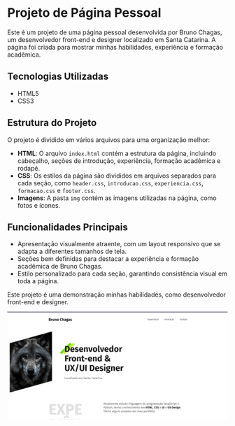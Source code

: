 # Projeto de Página Pessoal

Este é um projeto de uma página pessoal desenvolvida por Bruno Chagas, um desenvolvedor front-end e designer localizado em Santa Catarina. A página foi criada para mostrar minhas habilidades, experiência e formação acadêmica.

## Tecnologias Utilizadas

- HTML5
- CSS3

## Estrutura do Projeto

O projeto é dividido em vários arquivos para uma organização melhor:

- **HTML**: O arquivo `index.html` contém a estrutura da página, incluindo cabeçalho, seções de introdução, experiência, formação acadêmica e rodapé.
- **CSS**: Os estilos da página são divididos em arquivos separados para cada seção, como `header.css`, `introducao.css`, `experiencia.css`, `formacao.css` e `footer.css`.
- **Imagens**: A pasta `img` contém as imagens utilizadas na página, como fotos e ícones.

## Funcionalidades Principais

- Apresentação visualmente atraente, com um layout responsivo que se adapta a diferentes tamanhos de tela.
- Seções bem definidas para destacar a experiência e formação acadêmica de Bruno Chagas.
- Estilo personalizado para cada seção, garantindo consistência visual em toda a página.

Este projeto é uma demonstração minhas habilidades, como desenvolvedor front-end e designer.

<div>
  <a href="tbrunok.github.io/portfolio/">
    <img src="https://github.com/TbrunoK/portifolio/blob/main/img/projeto.png?raw=true">
  </a>
 
</div>
